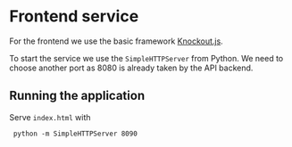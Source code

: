 # Frontend service

For the frontend we use the basic framework [Knockout.js](http://knockoutjs.com).

To start the service we use the `SimpleHTTPServer` from Python. We need to choose another port as 8080 is already taken by the API backend.

## Running the application

Serve `index.html` with

     python -m SimpleHTTPServer 8090